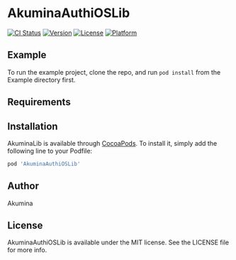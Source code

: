 # AkuminaAuthiOSLib

[![CI Status](https://img.shields.io/travis/anbu77raj@gmail.com/AkuminaLib.svg?style=flat)](https://travis-ci.org/anbu77raj@gmail.com/AkuminaLib)
[![Version](https://img.shields.io/cocoapods/v/AkuminaLib.svg?style=flat)](https://cocoapods.org/pods/AkuminaLib)
[![License](https://img.shields.io/cocoapods/l/AkuminaLib.svg?style=flat)](https://cocoapods.org/pods/AkuminaLib)
[![Platform](https://img.shields.io/cocoapods/p/AkuminaLib.svg?style=flat)](https://cocoapods.org/pods/AkuminaLib)

## Example

To run the example project, clone the repo, and run `pod install` from the Example directory first.

## Requirements

## Installation

AkuminaLib is available through [CocoaPods](https://cocoapods.org). To install
it, simply add the following line to your Podfile:

```ruby
pod 'AkuminaAuthiOSLib'
```

## Author

  Akumina

## License

AkuminaAuthiOSLib is available under the MIT license. See the LICENSE file for more info.
